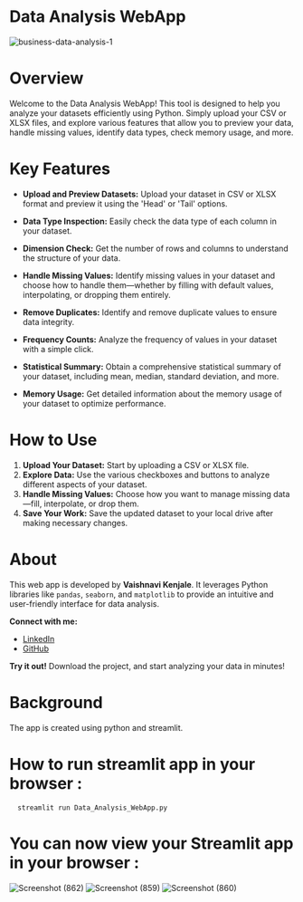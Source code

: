 # Data Analysis WebApp

![business-data-analysis-1](https://github.com/user-attachments/assets/8ff50234-9454-44b2-9cb8-e8f53c456c41)

# Overview

Welcome to the Data Analysis WebApp! This tool is designed to help you analyze your datasets efficiently using Python. Simply upload your CSV or XLSX files, and explore various features that allow you to preview your data, handle missing values, identify data types, check memory usage, and more.

# Key Features

- **Upload and Preview Datasets:** Upload your dataset in CSV or XLSX format and preview it using the 'Head' or 'Tail' options.

- **Data Type Inspection:** Easily check the data type of each column in your dataset.

- **Dimension Check:** Get the number of rows and columns to understand the structure of your data.

- **Handle Missing Values:** Identify missing values in your dataset and choose how to handle them—whether by filling with default values, interpolating, or dropping them entirely.

- **Remove Duplicates:** Identify and remove duplicate values to ensure data integrity.

- **Frequency Counts:** Analyze the frequency of values in your dataset with a simple click.

- **Statistical Summary:** Obtain a comprehensive statistical summary of your dataset, including mean, median, standard deviation, and more.

- **Memory Usage:** Get detailed information about the memory usage of your dataset to optimize performance.

# How to Use

1. **Upload Your Dataset:** Start by uploading a CSV or XLSX file.
2. **Explore Data:** Use the various checkboxes and buttons to analyze different aspects of your dataset.
3. **Handle Missing Values:** Choose how you want to manage missing data—fill, interpolate, or drop them.
4. **Save Your Work:** Save the updated dataset to your local drive after making necessary changes.

# About

This web app is developed by **Vaishnavi Kenjale**. It leverages Python libraries like `pandas`, `seaborn`, and `matplotlib` to provide an intuitive and user-friendly interface for data analysis.

**Connect with me:**
- [LinkedIn](https://www.linkedin.com/in/vaishnavikenjale/)
- [GitHub](https://github.com/VaishnaviKenjale)

**Try it out!** Download the project, and start analyzing your data in minutes!

# Background

The app is created using python and streamlit.


# How to run streamlit app in your browser : 
      streamlit run Data_Analysis_WebApp.py

# You can now view your Streamlit app in your browser :

![Screenshot (862)](https://github.com/user-attachments/assets/fba0ded7-26fa-4fbe-83e7-a302a5c5b0b5)
![Screenshot (859)](https://github.com/user-attachments/assets/18ae93a6-5fd9-436b-96b4-365e0c4dffb0)
![Screenshot (860)](https://github.com/user-attachments/assets/393833f3-ebc4-4fef-9d59-098151af0063)
